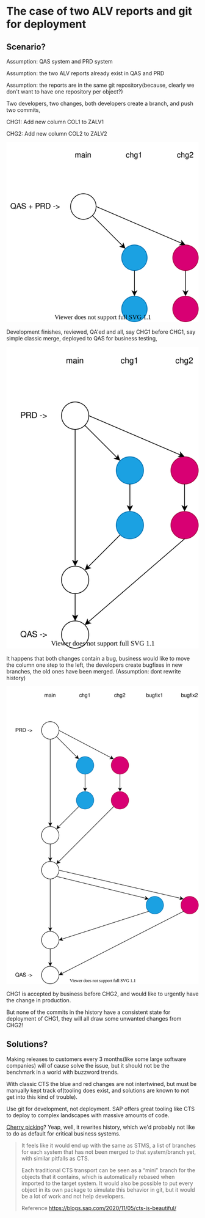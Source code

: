 # The case of two ALV reports and git for deployment

## Scenario?

Assumption: QAS system and PRD system

Assumption: the two ALV reports already exist in QAS and PRD

Assumption: the reports are in the same git repository(because, clearly we don't want to have one repository per object?)

Two developers, two changes, both developers create a branch, and push two commits,

CHG1: Add new column COL1 to ZALV1

CHG2: Add new column COL2 to ZALV2

![](commits.drawio.svg)

Development finishes, reviewed, QA'ed and all, say CHG1 before CHG1, say simple classic merge, deployed to QAS for business testing,

![](deployed.drawio.svg)

It happens that both changes contain a bug, business would like to move the column one step to the left, the developers create bugfixes in new branches, the old ones have been merged.
(Assumption: dont rewrite history)

![](bugfixed.drawio.svg)

CHG1 is accepted by business before CHG2, and would like to urgently have the change in production.

But none of the commits in the history have a consistent state for deployment of CHG1, they will all draw some unwanted changes from CHG2!

## Solutions?

Making releases to customers every 3 months(like some large software companies) will of cause solve the issue, but it should not be the benchmark in a world with buzzword trends.

With classic CTS the blue and red changes are not intertwined, but must be manually kept track of(tooling does exist, and solutions are known to not get into this kind of trouble).

Use git for development, not deployment. SAP offers great tooling like CTS to deploy to complex landscapes with massive amounts of code.

[Cherry picking](https://medium.com/captain-contrat-engineering/cherry-picking-our-way-to-production-fc36968c7664)? Yeap, well, it rewrites history, which we'd probably not like to do as default for critical business systems.

> It feels like it would end up with the same as STMS, a list of branches for each system that has not been merged to that system/branch yet, with similar pitfalls as CTS.
>
> Each traditional CTS transport can be seen as a “mini” branch for the objects that it contains, which is automatically rebased when imported to the target system. It would also be possible to put every object in its own package to simulate this behavior in git, but it would be a lot of work and not help developers.
>
> Reference https://blogs.sap.com/2020/11/05/cts-is-beautiful/